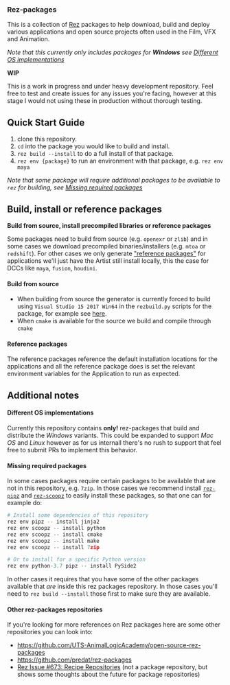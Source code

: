 ### Rez-packages

This is a collection of [Rez](http://nerdvegas.github.io/rez/) packages to help download, build and deploy various applications and open source projects often used in the Film, VFX and Animation.

_Note that this currently only includes packages for **Windows** see [Different OS implementations](#different-os-implementations)_

**WIP** 

This is a work in progress and under heavy development repository. 
Feel free to test and create issues for any issues you're facing, however at this stage I would not using these in production without thorough testing.


## Quick Start Guide

1. clone this repository.
2. `cd` into the package you would like to build and install.
3. `rez build --install` to do a full install of that package.
4. `rez env {package}` to run an environment with that package, e.g. `rez env maya`

_Note that some package will require additional packages to be available to `rez` for building, see [Missing required packages](#missing-required-packages)_

## Build, install or reference packages

**Build from source, install precompiled libraries or reference packages**

Some packages need to build from source (e.g. `openexr` or `zlib`) and in some cases we download precompiled binaries/installers (e.g. `mtoa` or `redshift`). 
For other cases we only generate ["reference packages"](https://github.com/mottosso/rez-for-projects#q-why-reference-packages) for applications we'll just have the Artist still install locally, this the case for DCCs like `maya`, `fusion`, `houdini`.

#### Build from source

- When building from source the generator is currently forced to build using `Visual Studio 15 2017 Win64` in the `rezbuild.py` scripts for the package, for example see [here](https://github.com/Colorbleed/rez-packages/blob/master/googletest/1.10.0/rezbuild.py#L11).
- When `cmake` is available for the source we build and compile through `cmake`

#### Reference packages

The reference packages reference the default installation locations for the applications and all the reference package does is set the relevant environment variables for the Application to run as expected.

## Additional notes

#### Different OS implementations

Currently this repository contains **only!** rez-packages that build and distribute the *Windows* variants. This could be expanded to support *Mac OS* and *Linux* however as for us internall there's no rush to support that feel free to submit PRs to implement this behavior.

#### Missing required packages

In some cases packages require certain packages to be available that are not in this repository, e.g. `7zip`. 
In those cases we recommend install [`rez-pipz`](https://github.com/mottosso/rez-pipz) and [`rez-scoopz`](https://github.com/mottosso/rez-scoopz) to easily install these packages, so that one can for example do:

```python
# Install some dependencies of this repository
rez env pipz -- install jinja2
rez env scoopz -- install python
rez env scoopz -- install cmake
rez env scoopz -- install make
rez env scoopz -- install 7zip

# Or to install for a specific Python version
rez env python-3.7 pipz -- install PySide2
```

In other cases it requires that you have some of the other packages available that *are* inside this rez packages repository. In those cases you'll need to `rez build --install` those first to make sure they are available.

#### Other rez-packages repositories

If you're looking for more references on Rez packages here are some other repositories you can look into:

- https://github.com/UTS-AnimalLogicAcademy/open-source-rez-packages
- https://github.com/predat/rez-packages
- [Rez Issue #673: Recipe Repositories](https://github.com/nerdvegas/rez/issues/673) (not a package repository, but shows some thoughts about the future for package repositories)